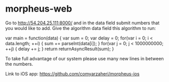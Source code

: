morpheus-web
============

Go to http://54.204.25.111:8000/ and in the data field submit numbers that you
would like to add. Give the algorithm data field this algorithm to run:

var main = function(data) {
    var sum = 0;
    var delay = 0;
    for(var i = 0; i < data.length; ++i) {
        sum += parseInt(data[i]);
    }
    for(var j = 0; j < 1000000000; ++j) {
        delay += j;
    }
    return returnAsyncResult(sum);
}

To take full advantage of our system please use many new lines in between the
numbers.

Link to iOS app: https://github.com/comyarzaheri/morpheus-ios
